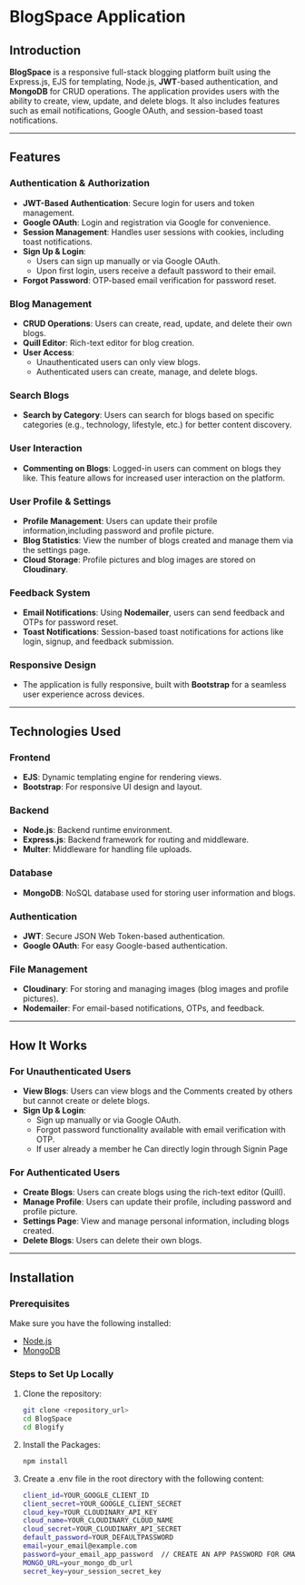 # **BlogSpace Application**

## **Introduction**

**BlogSpace** is a responsive full-stack blogging platform built using the  Express.js, EJS for templating, Node.js, **JWT**-based authentication, and **MongoDB** for CRUD operations. The application provides users with the ability to create, view, update, and delete blogs. It also includes features such as email notifications, Google OAuth, and session-based toast notifications.

---

## **Features**

### **Authentication & Authorization**
- **JWT-Based Authentication**: Secure login for users and token management.
- **Google OAuth**: Login and registration via Google for convenience.
- **Session Management**: Handles user sessions with cookies, including toast notifications.
- **Sign Up & Login**:
  - Users can sign up manually or via Google OAuth.
  - Upon first login, users receive a default password to their email.
- **Forgot Password**: OTP-based email verification for password reset.

### **Blog Management**
- **CRUD Operations**: Users can create, read, update, and delete their own blogs.
- **Quill Editor**: Rich-text editor for blog creation.
- **User Access**:
  - Unauthenticated users can only view blogs.
  - Authenticated users can create, manage, and delete blogs.
 
### **Search Blogs**
- **Search by Category**: Users can search for blogs based on specific categories (e.g., technology, lifestyle, etc.) for better content discovery.
  
### **User Interaction**
- **Commenting on Blogs**: Logged-in users can comment on blogs they like. This feature allows for increased user interaction on the platform.

### **User Profile & Settings**
- **Profile Management**: Users can update their profile information,including password and profile picture.
- **Blog Statistics**: View the number of blogs created and manage them via the settings page.
- **Cloud Storage**: Profile pictures and blog images are stored on **Cloudinary**.

### **Feedback System**
- **Email Notifications**: Using **Nodemailer**, users can send feedback and OTPs for password reset.
- **Toast Notifications**: Session-based toast notifications for actions like login, signup, and feedback submission.

### **Responsive Design**
- The application is fully responsive, built with **Bootstrap** for a seamless user experience across devices.

---

## **Technologies Used**

### **Frontend**
- **EJS**: Dynamic templating engine for rendering views.
- **Bootstrap**: For responsive UI design and layout.

### **Backend**
- **Node.js**: Backend runtime environment.
- **Express.js**: Backend framework for routing and middleware.
- **Multer**: Middleware for handling file uploads.

### **Database**
- **MongoDB**: NoSQL database used for storing user information and blogs.

### **Authentication**
- **JWT**: Secure JSON Web Token-based authentication.
- **Google OAuth**: For easy Google-based authentication.

### **File Management**
- **Cloudinary**: For storing and managing images (blog images and profile pictures).
- **Nodemailer**: For email-based notifications, OTPs, and feedback.

---

## **How It Works**

### **For Unauthenticated Users**
- **View Blogs**: Users can view blogs and the Comments created by others but cannot create or delete blogs.
- **Sign Up & Login**:
  - Sign up manually or via Google OAuth.
  - Forgot password functionality available with email verification with OTP.
  - If user already a member he Can directly login through Signin Page

### **For Authenticated Users**
- **Create Blogs**: Users can create blogs using the rich-text editor (Quill).
- **Manage Profile**: Users can update their profile, including password and profile picture.
- **Settings Page**: View and manage personal information, including blogs created.
- **Delete Blogs**: Users can delete their own blogs.

---

## **Installation**

### **Prerequisites**
Make sure you have the following installed:
- [Node.js](https://nodejs.org/)
- [MongoDB](https://www.mongodb.com/)

### **Steps to Set Up Locally**
1. Clone the repository:
   ```bash
   git clone <repository_url>
   cd BlogSpace
   cd Blogify
   
2. Install the Packages:
   ```bash
   npm install

3. Create a .env file in the root directory with the following content:
   ```bash
   client_id=YOUR_GOOGLE_CLIENT_ID
   client_secret=YOUR_GOOGLE_CLIENT_SECRET
   cloud_key=YOUR_CLOUDINARY_API_KEY
   cloud_name=YOUR_CLOUDINARY_CLOUD_NAME
   cloud_secret=YOUR_CLOUDINARY_API_SECRET  
   default_password=YOUR_DEFAULTPASSWORD
   email=your_email@example.com
   password=your_email_app_password  // CREATE AN APP PASSWORD FOR GMAIL APPLICATION
   MONGO_URL=your_mongo_db_url
   secret_key=your_session_secret_key
   

